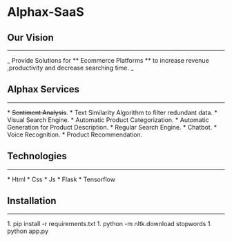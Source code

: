 # Alphax-SaaS

## Our Vision
<hr/>	
	_ Provide Solutions for ** Ecommerce Platforms ** to increase revenue ,productivity and decrease searching time. _


## Alphax Services
<hr/>
* <del>Sentiment Analysis</del>.
  * Text Similarity Algorithm to filter redundant data.
* Visual Search Engine.
* Automatic Product Categorization.
* Automatic Generation for Product Description.
* Regular Search Engine.
* Chatbot.
* Voice Recognition.
* Product Recommendation.


## Technologies
<hr/>
* Html
* Css
* Js
* Flask
* Tensorflow


## Installation
<hr/>
1. pip install -r requirements.txt
1. python -m nltk.download stopwords
1. python app.py